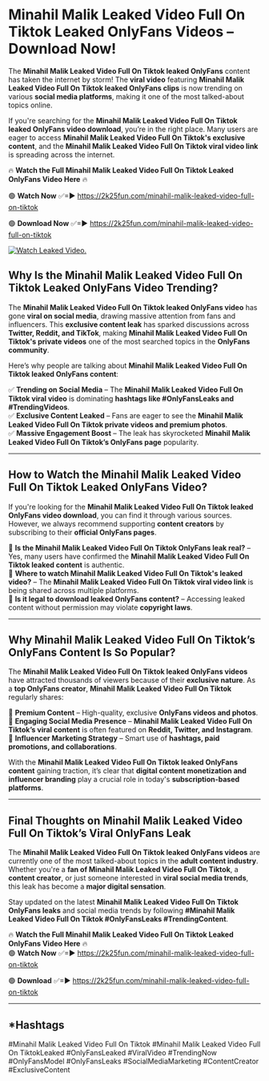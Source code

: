 # Minahil Malik Leaked Video Full On Tiktok Leaked OnlyFans Videos – Download Now!

The **Minahil Malik Leaked Video Full On Tiktok leaked OnlyFans** content has taken the internet by storm! The **viral video** featuring **Minahil Malik Leaked Video Full On Tiktok leaked OnlyFans clips** is now trending on various **social media platforms**, making it one of the most talked-about topics online.  

If you're searching for the **Minahil Malik Leaked Video Full On Tiktok leaked OnlyFans video download**, you’re in the right place. Many users are eager to access **Minahil Malik Leaked Video Full On Tiktok's exclusive content**, and the **Minahil Malik Leaked Video Full On Tiktok viral video link** is spreading across the internet.  

🔥 **Watch the Full Minahil Malik Leaked Video Full On Tiktok Leaked OnlyFans Video Here** 🔥  

🟢 **Watch Now** ✅=► https://2k25fun.com/minahil-malik-leaked-video-full-on-tiktok

🟢 **Download Now** ✅=► https://2k25fun.com/minahil-malik-leaked-video-full-on-tiktok

[![Watch Leaked Video.](https://miro.medium.com/v2/resize:fit:828/format:webp/1*cilzJN44JGOrTw9NJCrNHA.gif "Watch Leaked Video")](https://2k25fun.com/minahil-malik-leaked-video-full-on-tiktok)

## **Why Is the Minahil Malik Leaked Video Full On Tiktok Leaked OnlyFans Video Trending?**  

The **Minahil Malik Leaked Video Full On Tiktok leaked OnlyFans video** has gone **viral on social media**, drawing massive attention from fans and influencers. This **exclusive content leak** has sparked discussions across **Twitter, Reddit, and TikTok**, making **Minahil Malik Leaked Video Full On Tiktok's private videos** one of the most searched topics in the **OnlyFans community**.  

Here’s why people are talking about **Minahil Malik Leaked Video Full On Tiktok leaked OnlyFans content**:  

✅ **Trending on Social Media** – The **Minahil Malik Leaked Video Full On Tiktok viral video** is dominating **hashtags like #OnlyFansLeaks and #TrendingVideos**.  
✅ **Exclusive Content Leaked** – Fans are eager to see the **Minahil Malik Leaked Video Full On Tiktok private videos and premium photos**.  
✅ **Massive Engagement Boost** – The leak has skyrocketed **Minahil Malik Leaked Video Full On Tiktok’s OnlyFans page** popularity.  

---

## **How to Watch the Minahil Malik Leaked Video Full On Tiktok Leaked OnlyFans Video?**  

If you're looking for the **Minahil Malik Leaked Video Full On Tiktok leaked OnlyFans video download**, you can find it through various sources. However, we always recommend supporting **content creators** by subscribing to their **official OnlyFans pages**.  

🔹 **Is the Minahil Malik Leaked Video Full On Tiktok OnlyFans leak real?** – Yes, many users have confirmed the **Minahil Malik Leaked Video Full On Tiktok leaked content** is authentic.  
🔹 **Where to watch Minahil Malik Leaked Video Full On Tiktok's leaked video?** – The **Minahil Malik Leaked Video Full On Tiktok viral video link** is being shared across multiple platforms.  
🔹 **Is it legal to download leaked OnlyFans content?** – Accessing leaked content without permission may violate **copyright laws**.  

---

## **Why Minahil Malik Leaked Video Full On Tiktok’s OnlyFans Content Is So Popular?**  

The **Minahil Malik Leaked Video Full On Tiktok leaked OnlyFans videos** have attracted thousands of viewers because of their **exclusive nature**. As a **top OnlyFans creator**, **Minahil Malik Leaked Video Full On Tiktok** regularly shares:  

📌 **Premium Content** – High-quality, exclusive **OnlyFans videos and photos**.  
📌 **Engaging Social Media Presence** – **Minahil Malik Leaked Video Full On Tiktok’s viral content** is often featured on **Reddit, Twitter, and Instagram**.  
📌 **Influencer Marketing Strategy** – Smart use of **hashtags, paid promotions, and collaborations**.  

With the **Minahil Malik Leaked Video Full On Tiktok leaked OnlyFans content** gaining traction, it’s clear that **digital content monetization and influencer branding** play a crucial role in today's **subscription-based platforms**.  

---

## **Final Thoughts on Minahil Malik Leaked Video Full On Tiktok’s Viral OnlyFans Leak**  

The **Minahil Malik Leaked Video Full On Tiktok leaked OnlyFans videos** are currently one of the most talked-about topics in the **adult content industry**. Whether you're a **fan of Minahil Malik Leaked Video Full On Tiktok**, a **content creator**, or just someone interested in **viral social media trends**, this leak has become a **major digital sensation**.  

Stay updated on the latest **Minahil Malik Leaked Video Full On Tiktok OnlyFans leaks** and social media trends by following **#Minahil Malik Leaked Video Full On Tiktok #OnlyFansLeaks #TrendingContent**.  

🔥 **Watch the Full Minahil Malik Leaked Video Full On Tiktok Leaked OnlyFans Video Here** 🔥  
🟢 **Watch Now** ✅=► https://2k25fun.com/minahil-malik-leaked-video-full-on-tiktok

🟢 **Download** ✅=► https://2k25fun.com/minahil-malik-leaked-video-full-on-tiktok

---

## *Hashtags
#Minahil Malik Leaked Video Full On Tiktok #Minahil Malik Leaked Video Full On TiktokLeaked #OnlyFansLeaked #ViralVideo #TrendingNow #OnlyFansModel #OnlyFansLeaks #SocialMediaMarketing #ContentCreator #ExclusiveContent  